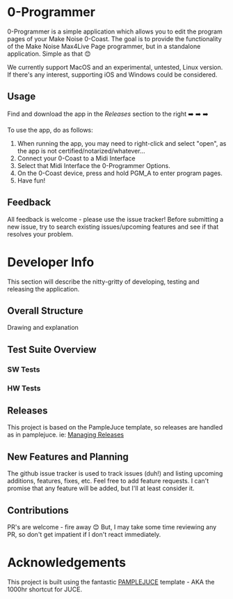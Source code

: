 # 0-Programmer

0-Programmer is a simple application which allows you to edit the program pages of your Make Noise 0-Coast. The goal is to provide the functionality of the Make Noise Max4Live Page programmer, but in a standalone application. Simple as that :blush:

We currently support MacOS and an experimental, untested, Linux version. If there's any interest, supporting iOS and Windows could be considered.

## Usage
Find and download the app in the *Releases* section to the right :arrow_right: :arrow_right: :arrow_right:

To use the app, do as follows:
1. When running the app, you may need to right-click and select "open", as the app is not certified/notarized/whatever...
2. Connect your 0-Coast to a Midi Interface
3. Select that Midi Interface the 0-Programmer Options.
4. On the 0-Coast device, press and hold PGM_A to enter program pages.
3. Have fun!

## Feedback
All feedback is welcome - please use the issue tracker! Before submitting a new issue, try to search existing issues/upcoming features and see if that resolves your problem.

# Developer Info
This section will describe the nitty-gritty of developing, testing and releasing the application.

## Overall Structure
Drawing and explanation


## Test Suite Overview

### SW Tests

### HW Tests

## Releases
This project is based on the PampleJuce template, so releases are handled as in pamplejuce. ie: [Managing Releases](https://melatonin.dev/manuals/pamplejuce/life-with-pamplejuce/managing-releases/)

## New Features and Planning
The github issue tracker is used to track issues (duh!) and listing upcoming additions, features, fixes, etc. Feel free to add feature requests. I can't promise that any feature will be added, but I'll at least consider it.

## Contributions
PR's are welcome - fire away :blush: But, I may take some time reviewing any PR, so don't get impatient if I don't react immediately.

# Acknowledgements
This project is built using the fantastic [PAMPLEJUCE](https://github.com/sudara/pamplejuce) template - AKA the 1000hr shortcut for JUCE.


